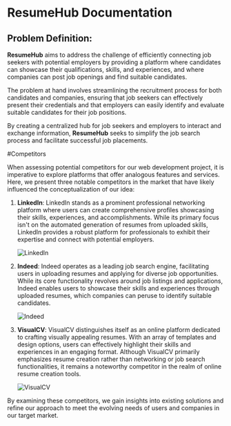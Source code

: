 # ResumeHub Documentation

## Problem Definition:

**ResumeHub** aims to address the challenge of efficiently connecting job seekers with potential employers by providing a platform where candidates can showcase their qualifications, skills, and experiences, and where companies can post job openings and find suitable candidates. 

The problem at hand involves streamlining the recruitment process for both candidates and companies, ensuring that job seekers can effectively present their credentials and that employers can easily identify and evaluate suitable candidates for their job positions. 

By creating a centralized hub for job seekers and employers to interact and exchange information, **ResumeHub** seeks to simplify the job search process and facilitate successful job placements.


#Competitors

When assessing potential competitors for our web development project, it is imperative to explore platforms that offer analogous features and services. Here, we present three notable competitors in the market that have likely influenced the conceptualization of our idea:

1. **LinkedIn**:
   LinkedIn stands as a prominent professional networking platform where users can create comprehensive profiles showcasing their skills, experiences, and accomplishments. While its primary focus isn't on the automated generation of resumes from uploaded skills, LinkedIn provides a robust platform for professionals to exhibit their expertise and connect with potential employers.

     ![LinkedIn](https://1000logos.net/wp-content/uploads/2023/01/Linkedin-logo.jpg)


2. **Indeed**:
   Indeed operates as a leading job search engine, facilitating users in uploading resumes and applying for diverse job opportunities. While its core functionality revolves around job listings and applications, Indeed enables users to showcase their skills and experiences through uploaded resumes, which companies can peruse to identify suitable candidates.

    ![Indeed](https://d34k7i5akwhqbd.cloudfront.net/allspark/static/images/indeed-share-image-9581a8.png)


3. **VisualCV**:
   VisualCV distinguishes itself as an online platform dedicated to crafting visually appealing resumes. With an array of templates and design options, users can effectively highlight their skills and experiences in an engaging format. Although VisualCV primarily emphasizes resume creation rather than networking or job search functionalities, it remains a noteworthy competitor in the realm of online resume creation tools.

    ![VisualCV](https://www.visualcv.com/assets/images/vcv_blue.png)


By examining these competitors, we gain insights into existing solutions and refine our approach to meet the evolving needs of users and companies in our target market.

